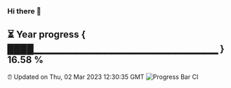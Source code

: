 ### Hi there 👋
⏳ Year progress { ████▁▁▁▁▁▁▁▁▁▁▁▁▁▁▁▁▁▁▁▁▁▁▁▁▁▁ } 16.58 %
---
⏰ Updated on Thu, 02 Mar 2023 12:30:35 GMT
![Progress Bar CI](https://github.com/liununu/liununu/workflows/Progress%20Bar%20CI/badge.svg)
